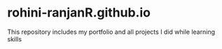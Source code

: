 # rohini-ranjanR.github.io
This repository includes my portfolio and all projects I did while learning skills
